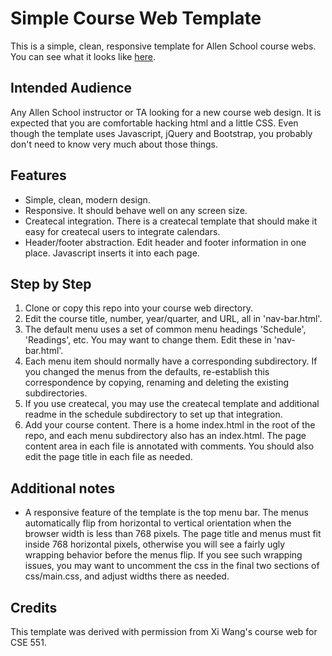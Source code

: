 # Simple Course Web Template

This is a simple, clean, responsive template for Allen School course webs.  
You can see what it looks like [here](http://www.cs.washington.edu/lab/simple-courseweb-template).

## Intended Audience

Any Allen School instructor or TA looking for a new course web design.  It is expected that you are comfortable hacking html and a little CSS.  Even though the template uses Javascript, jQuery and Bootstrap, you probably don't need to know very much about those things.

## Features

* Simple, clean, modern design.
* Responsive.  It should behave well on any screen size.
* Createcal integration.  There is a createcal template that should make it easy for createcal users to integrate calendars.
* Header/footer abstraction. Edit header and footer information in one place.  Javascript inserts it into each page.

## Step by Step

1. Clone or copy this repo into your course web directory.
2. Edit the course title, number, year/quarter, and URL, all in 'nav-bar.html'.  
3. The default menu uses a set of common menu headings 'Schedule', 'Readings', etc.  You may want to change them.  Edit these in 'nav-bar.html'.
4. Each menu item should normally have a corresponding subdirectory. If you changed the menus from the defaults, re-establish this correspondence by copying, renaming and deleting the existing subdirectories.
5. If you use createcal, you may use the createcal template and additional readme in the schedule subdirectory to set up that integration.
6. Add your course content.  There is a home index.html in the root of the repo, and each menu subdirectory also has an index.html. The page content area in each file is annotated with comments.  You should also edit the page title in each file as needed.

## Additional notes

* A responsive feature of the template is the top menu bar.  The menus automatically flip from horizontal to vertical orientation when the browser width is less than 768 pixels.  The page title and menus must fit inside 768 horizontal pixels, otherwise you will see a fairly ugly wrapping behavior before the menus flip.  If you see such wrapping issues, you may want to uncomment the css in the final two sections of css/main.css, and adjust widths there as needed.

## Credits

This template was derived with permission from Xi Wang's course web for CSE 551.